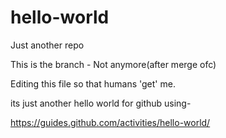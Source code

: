 # hello-world
Just another repo

This is the branch - Not anymore(after merge ofc)

Editing this file so that humans 'get' me.

its just another hello world for github using- 

https://guides.github.com/activities/hello-world/
